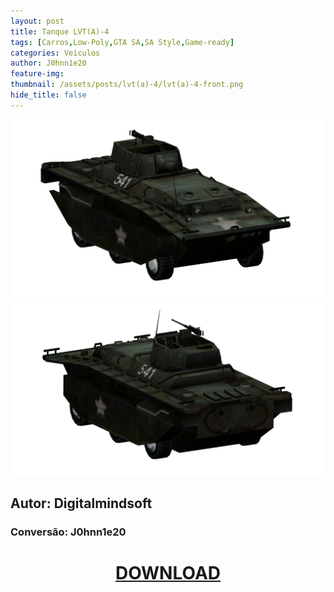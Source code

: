 ```yaml
---
layout: post
title: Tanque LVT(A)-4
tags: [Carros,Low-Poly,GTA SA,SA Style,Game-ready]
categories: Veiculos
author: J0hnn1e20
feature-img:
thumbnail: /assets/posts/lvt(a)-4/lvt(a)-4-front.png
hide_title: false
---
```

![LVT(A)-4](/assets/posts/lvt(a)-4/lvt(a)-4-front.png)
![LVT(A)-4](/assets/posts/lvt(a)-4/lvt(a)-4-back.png)

## Autor: Digitalmindsoft
### Conversão: J0hnn1e20

<h1 style="text-align: center; color: white;">
   <a href="/assets/posts/lvt(a)-4/LVT(A)-4.zip" download>DOWNLOAD</a>
</h1>